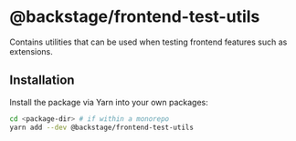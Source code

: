 # @backstage/frontend-test-utils

Contains utilities that can be used when testing frontend features such as extensions.

## Installation

Install the package via Yarn into your own packages:

```sh
cd <package-dir> # if within a monorepo
yarn add --dev @backstage/frontend-test-utils
```
